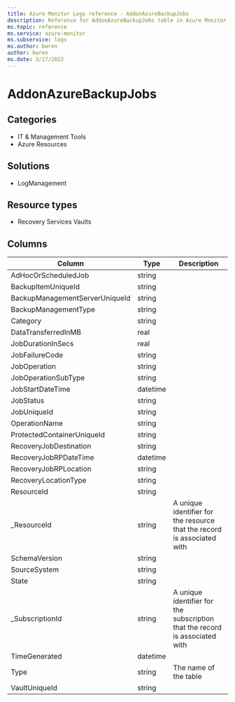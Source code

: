 ```yaml
---
title: Azure Monitor Logs reference - AddonAzureBackupJobs
description: Reference for AddonAzureBackupJobs table in Azure Monitor Logs.
ms.topic: reference
ms.service: azure-monitor
ms.subservice: logs
ms.author: bwren
author: bwren
ms.date: 3/17/2022
---
```


# AddonAzureBackupJobs

 

## Categories

- IT & Management Tools
- Azure Resources
## Solutions

- LogManagement
## Resource types

- Recovery Services Vaults




## Columns

| Column | Type | Description |
| --- | --- | --- |
| AdHocOrScheduledJob | string |  |
| BackupItemUniqueId | string |  |
| BackupManagementServerUniqueId | string |  |
| BackupManagementType | string |  |
| Category | string |  |
| DataTransferredInMB | real |  |
| JobDurationInSecs | real |  |
| JobFailureCode | string |  |
| JobOperation | string |  |
| JobOperationSubType | string |  |
| JobStartDateTime | datetime |  |
| JobStatus | string |  |
| JobUniqueId | string |  |
| OperationName | string |  |
| ProtectedContainerUniqueId | string |  |
| RecoveryJobDestination | string |  |
| RecoveryJobRPDateTime | datetime |  |
| RecoveryJobRPLocation | string |  |
| RecoveryLocationType | string |  |
| ResourceId | string |  |
| _ResourceId | string | A unique identifier for the resource that the record is associated with |
| SchemaVersion | string |  |
| SourceSystem | string |  |
| State | string |  |
| _SubscriptionId | string | A unique identifier for the subscription that the record is associated with |
| TimeGenerated | datetime |  |
| Type | string | The name of the table |
| VaultUniqueId | string |  |
